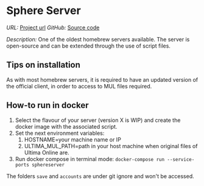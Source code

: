 # Sphere Server

*URL:* [Project url](https://wiki.spherecommunity.net/index.php?title=Main_Page)
*GitHub:* [Source code](https://github.com/Sphereserver/Source)

*Description:* One of the oldest homebrew servers available. The server is open-source and can be extended through 
 the use of script files.

## Tips on installation

As with most homebrew servers, it is required to have an updated version of the official client, in order to access to 
 MUL files required.

## How-to run in docker

1. Select the flavour of your server (version X is WIP) and create the docker image with the associated script.
2. Set the next environment variables:
   1. HOSTNAME=your machine name or IP 
   2. ULTIMA_MUL_PATH=path in your host machine when original files of Ultima Online are.
3. Run docker compose in terminal mode: `docker-compose run --service-ports sphereserver`

The folders `save` and `accounts` are under git ignore and won't be accessed.